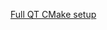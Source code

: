 
[Full QT CMake setup](https://www.youtube.com/watch?v=XiMplRfuFJc&list=PLkjbuaHoEQvivMwZNsCI2zdyiBb-fU5VX&index=4)
